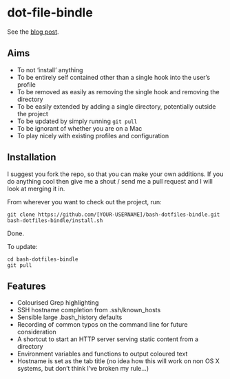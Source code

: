 dot-file-bindle
===============

See the [blog post](http://markcrossfield.co.uk/2014-03-25-bash-dotfiles-bindle.html).

## Aims

* To not ‘install’ anything
* To be entirely self contained other than a single hook into the user’s profile
* To be removed as easily as removing the single hook and removing the directory
* To be easily extended by adding a single directory, potentially outside the project
* To be updated by simply running `git pull`
* To be ignorant of whether you are on a Mac
* To play nicely with existing profiles and configuration

## Installation

I suggest you fork the repo, so that you can make your own additions. If you do anything cool then give me a shout / send me a pull request and I will look at merging it in.

From wherever you want to check out the project, run:

    git clone https://github.com/[YOUR-USERNAME]/bash-dotfiles-bindle.git
    bash-dotfiles-bindle/install.sh

Done.

To update:

    cd bash-dotfiles-bindle
    git pull

## Features

* Colourised Grep highlighting
* SSH hostname completion from .ssh/known_hosts
* Sensible large .bash_history defaults
* Recording of common typos on the command line for future consideration
* A shortcut to start an HTTP server serving static content from a directory
* Environment variables and functions to output coloured text
* Hostname is set as the tab title (no idea how this will work on non OS X systems, but don’t think I’ve broken my rule…)
